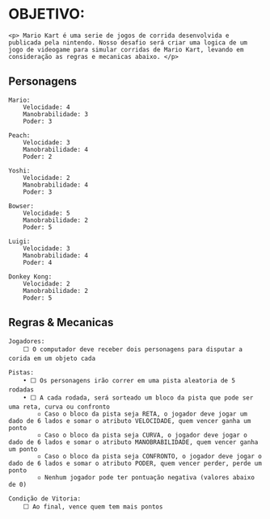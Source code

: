 # OBJETIVO:
    <p> Mario Kart é uma serie de jogos de corrida desenvolvida e publicada pela nintendo. Nosso desafio será criar uma logica de um jogo de videogame para simular corridas de Mario Kart, levando em consideração as regras e mecanicas abaixo. </p>

## Personagens
    Mario:
        Velocidade: 4
        Manobrabilidade: 3
        Poder: 3

    Peach:
        Velocidade: 3
        Manobrabilidade: 4
        Poder: 2

    Yoshi:
        Velocidade: 2
        Manobrabilidade: 4
        Poder: 3

    Bowser:
        Velocidade: 5
        Manobrabilidade: 2
        Poder: 5

    Luigi:
        Velocidade: 3
        Manobrabilidade: 4
        Poder: 4
        
    Donkey Kong:
        Velocidade: 2
        Manobrabilidade: 2
        Poder: 5

## Regras & Mecanicas
    Jogadores:
        ⬜ O computador deve receber dois personagens para disputar a corida em um objeto cada
    
    Pistas:
        • ⬜ Os personagens irão correr em uma pista aleatoria de 5 rodadas
        • ⬜ A cada rodada, será sorteado um bloco da pista que pode ser uma reta, curva ou confronto
            ▫ Caso o bloco da pista seja RETA, o jogador deve jogar um dado de 6 lados e somar o atributo VELOCIDADE, quem vencer ganha um ponto
            ▫ Caso o bloco da pista seja CURVA, o jogador deve jogar o dado de 6 lados e somar o atributo MANOBRABILIDADE, quem vencer ganha um ponto
            ▫ Caso o bloco da pista seja CONFRONTO, o jogador deve jogar o dado de 6 lados e somar o atributo PODER, quem vencer perder, perde um ponto
            ▫ Nenhum jogador pode ter pontuação negativa (valores abaixo de 0)

    Condição de Vitoria:
        ⬜ Ao final, vence quem tem mais pontos